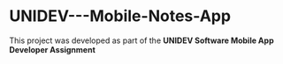 # UNIDEV---Mobile-Notes-App
This project was developed as part of the **UNIDEV Software Mobile App Developer Assignment**
